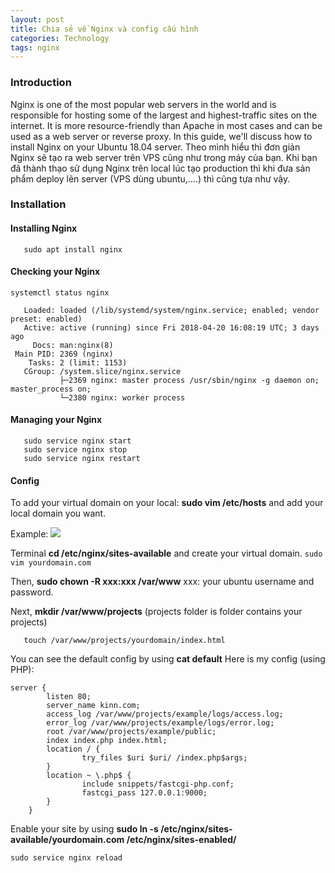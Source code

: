 ```yaml
---
layout: post
title: Chia sẻ về Nginx và config cấu hình
categories: Technology
tags: nginx
---
```

### Introduction

Nginx is one of the most popular web servers in the world and is responsible for hosting some of the largest and highest-traffic sites on the internet. It is more resource-friendly than Apache in most cases and can be used as a web server or reverse proxy.
In this guide, we'll discuss how to install Nginx on your Ubuntu 18.04 server.
Theo mình hiểu thì đơn giản Nginx sẽ tạo ra web server trên VPS cũng như trong máy của bạn. Khi bạn đã thành thạo sử dụng Nginx trên local lúc tạo production thì khi đưa sản phẩm deploy lên server (VPS dùng ubuntu,....) thì cũng tựa như vậy.

### Installation

#### Installing Nginx

```sudo apt update
   sudo apt install nginx
```

#### Checking your Nginx

`systemctl status nginx`

```nginx.service - A high-performance web server and a reverse proxy server
   Loaded: loaded (/lib/systemd/system/nginx.service; enabled; vendor preset: enabled)
   Active: active (running) since Fri 2018-04-20 16:08:19 UTC; 3 days ago
     Docs: man:nginx(8)
 Main PID: 2369 (nginx)
    Tasks: 2 (limit: 1153)
   CGroup: /system.slice/nginx.service
           ├─2369 nginx: master process /usr/sbin/nginx -g daemon on; master_process on;
           └─2380 nginx: worker process
```

#### Managing your Nginx

```sudo service nginx reload (to reload)
   sudo service nginx start
   sudo service nginx stop
   sudo service nginx restart
```

#### Config

To add your virtual domain on your local: **sudo vim /etc/hosts** and add your local domain you want.

Example: ![
](https://raw.githubusercontent.com/ntheanh201/ntheanh201.github.io/master/images/nginx_server.png)


Terminal **cd /etc/nginx/sites-available** and create your virtual domain.
`sudo vim yourdomain.com`

Then, **sudo chown -R xxx:xxx /var/www** xxx: your ubuntu username and password.

Next, **mkdir /var/www/projects** (projects folder is folder contains your projects)

```mkdir /var/www/projects/yourdomain
   touch /var/www/projects/yourdomain/index.html
```

You can see the default config by using **cat default**
Here is my config (using PHP):

``` 
server {
        listen 80;
        server_name kinn.com;
        access_log /var/www/projects/example/logs/access.log;
        error_log /var/www/projects/example/logs/error.log;
        root /var/www/projects/example/public;
        index index.php index.html;
        location / {
                try_files $uri $uri/ /index.php$args;
        }
        location ~ \.php$ {
                include snippets/fastcgi-php.conf;
                fastcgi_pass 127.0.0.1:9000;
        }
    }
```

Enable your site by using **sudo ln -s /etc/nginx/sites-available/yourdomain.com /etc/nginx/sites-enabled/**

`sudo service nginx reload`